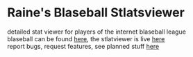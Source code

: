 # Raine's Blaseball Stlatsviewer
detailed stat viewer for players of the internet blaseball league  
blaseball can be found [here](https://blaseball.com), the stlatviewer is live [here](https://dittoslash.uk/stlatsviewer/)  
report bugs, request features, see planned stuff [here](https://todo.sr.ht/~dittoslash/blaseballstlats)